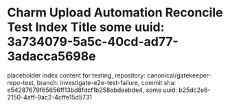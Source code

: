 # Charm Upload Automation Reconcile Test Index Title some uuid: 3a734079-5a5c-40cd-ad77-3adacca5698e
 placeholder index content for testing,  repository: canonical/gatekeeper-repo-test,  branch: investigate-e2e-test-failure,  commit sha: e54287679f65656ff13bd8fdcf1b258ebdeebde4,  some uuid: b25dc2e6-2150-4aff-9ac2-4cffe15d5731
